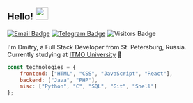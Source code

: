 ## Hello! <img src="https://user-images.githubusercontent.com/5679180/79618120-0daffb80-80be-11ea-819e-d2b0fa904d07.gif" width="29px">

[![Email Badge](https://img.shields.io/badge/-Email-c14438?style=flat-square&logo=Gmail&logoColor=white&link=mailto:sviridov.dvv@gmail.com)](mailto:sviridov.dvv@gmail.com)
[![Telegram Badge](https://img.shields.io/badge/-Telegram-0088cc?style=flat-square&labelColor=0088cc&logo=telegram&logoColor=white&link=https://t.me/slamach)](https://t.me/slamach)
![Visitors Badge](https://komarev.com/ghpvc/?username=slamach&style=flat-square&label=Visitors)

I'm Dmitry, a Full Stack Developer from St. Petersburg, Russia.  
Currently studying at [ITMO University](http://itmo.ru) 🚀

```javascript
const technologies = {
    frontend: ["HTML", "CSS", "JavaScript", "React"],
    backend: ["Java", "PHP"],
    misc: ["Python", "C", "SQL", "Git", "Shell"]
};
```
